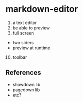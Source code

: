 markdown-editor
===============

1. a text editor
2. be able to preview
3. full screen
  - two siders
  - preview at runtime
 
10. toolbar


## References

  - showdown lib
  - pagedown lib
  - etc?
